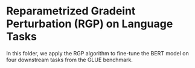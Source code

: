 # Reparametrized Gradeint Perturbation (RGP) on Language Tasks


In this folder, we apply the RGP algorithm to fine-tune the BERT model on four downstream tasks from the GLUE benchmark.

